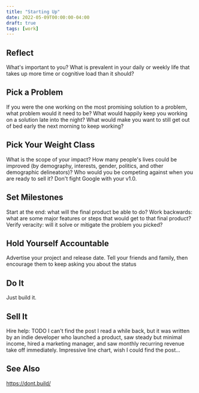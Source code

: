```yaml
---
title: "Starting Up"
date: 2022-05-09T00:00:00-04:00
draft: true
tags: [work]
---
```


## Reflect

What's important to you?
What is prevalent in your daily or weekly life that takes up more time or cognitive load than it should?

## Pick a Problem

If you were the one working on the most promising solution to a problem, what problem would it need to be?
What would happily keep you working on a solution late into the night?
What would make you want to still get out of bed early the next morning to keep working?

## Pick Your Weight Class

What is the scope of your impact?
How many people's lives could be improved (by demography, interests, gender, politics, and other demographic delineators)?
Who would you be competing against when you are ready to sell it? Don't fight Google with your v1.0.

## Set Milestones

Start at the end: what will the final product be able to do?
Work backwards: what are some major features or steps that would get to that final product?
Verify veracity: will it solve or mitigate the problem you picked?

## Hold Yourself Accountable

Advertise your project and release date.
Tell your friends and family, then encourage them to keep asking you about the status

## Do It

Just build it.

## Sell It

Hire help: TODO I can't find the post I read a while back, but it was written by an indie developer
who launched a product, saw steady but minimal income, hired a marketing manager, and saw monthly
recurring revenue take off immediately. Impressive line chart, wish I could find the post...

## See Also

https://dont.build/
